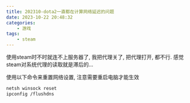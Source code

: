```yaml
---
title: 202310-dota2一直都在计算网络延迟的问题
date: 2023-10-22 20:48:32
categories:
    - 游戏
tags:
    - steam
---
```


使用steam时不时就连不上服务器了, 我把代理关了, 把代理打开, 都不行.
感觉steam对系统代理的读取就是滞后的...

使用以下命令来重置网络设置, 注意需要重启电脑才能生效
```bash
netsh winsock reset
ipconfig /flushdns
```